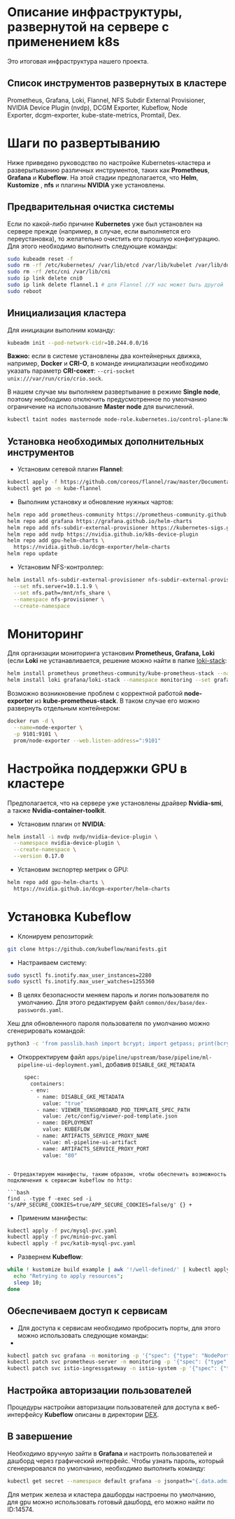 # Описание инфраструктуры, развернутой на сервере с применением k8s

Это итоговая инфраструктура нашего проекта.

## Список инструментов развернутых в кластере
 
Prometheus, Grafana, Loki, Flannel, NFS Subdir External Provisioner, NVIDIA Device Plugin (nvdp), DCGM Exporter, Kubeflow, Node Exporter, dcgm-exporter, kube-state-metrics, Promtail, Dex.
 

# Шаги по развертыванию

Ниже приведено руководство по настройке Kubernetes-кластера и разверытыванию различных инструментов, таких как **Prometheus**, **Grafana** и **Kubeflow**. На этой стадии предполагается, что **Helm**, **Kustomize** , **nfs** и плагины **NVIDIA** уже установлены.  

## Предварительная очистка системы

Если по какой-либо причине **Kubernetes** уже был установлен на сервере прежде (например, в случае, если выполняется его переустановка), то желательно  очистить его прошлую конфигурацию. Для этого необходимо выполнить следующие команды:

```bash
sudo kubeadm reset -f
sudo rm -rf /etc/kubernetes/ /var/lib/etcd /var/lib/kubelet /var/lib/dockershim /var/run/kubernetes
sudo rm -rf /etc/cni /var/lib/cni
sudo ip link delete cni0
sudo ip link delete flannel.1 # для Flannel //У нас может быть другой
sudo reboot
```

## Инициализация кластера
 
Для инициации выполним команду:

```bash
kubeadm init --pod-network-cidr=10.244.0.0/16
```

**Важно:** если в системе установлены два контейнерных движка, например, **Docker** и **CRI-O**, в команде инициализации необходимо указать параметр **CRI-сокет**: 
`--cri-socket unix:///var/run/crio/crio.sock`.

В нашем случае мы выполняем развертывание в режиме **Single node**, поэтому необходимо отключить предусмотренное по умолчанию ограничение на использование **Master node** для вычислений.

```bash
kubectl taint nodes masternode node-role.kubernetes.io/control-plane:NoSchedule-
```

## Установка необходимых дополнительных инструментов

- Установим сетевой плагин **Flannel**:

```bash
kubectl apply -f https://github.com/coreos/flannel/raw/master/Documentation/kube-flannel.yml
kubectl get po -n kube-flannel
```
- Выполним установку и обновление нужных чартов:

```bash
helm repo add prometheus-community https://prometheus-community.github.io/helm-charts
helm repo add grafana https://grafana.github.io/helm-charts
helm repo add nfs-subdir-external-provisioner https://kubernetes-sigs.github.io/nfs-subdir-external-provisioner/
helm repo add nvdp https://nvidia.github.io/k8s-device-plugin
helm repo add gpu-helm-charts \
  https://nvidia.github.io/dcgm-exporter/helm-charts
helm repo update
```

- Установим NFS-контроллер:

```bash
helm install nfs-subdir-external-provisioner nfs-subdir-external-provisioner/nfs-subdir-external-provisioner \
  --set nfs.server=10.1.1.9 \
  --set nfs.path=/mnt/nfs_share \
  --namespace nfs-provisioner \
  --create-namespace
```

# Мониторинг

Для организации мониторинга установим **Prometheus, Grafana, Loki** (если **Loki** не устанавливается, решение можно найти в папке [loki-stack](https://github.com/Team2RoboTech1TOrg/RoboTech-DO/tree/main/k8s/loki-stack):

```bash
helm install prometheus prometheus-community/kube-prometheus-stack --namespace monitoring --create-namespace
helm install loki grafana/loki-stack --namespace monitoring --set grafana.enabled=false
```

Возможно возникновение проблем с корректной работой **node-exporter** из **kube-prometheus-stack**. В таком случае его можно развернуть отдельным контейнером:

```bash
docker run -d \
  --name=node-exporter \
  -p 9101:9101 \
  prom/node-exporter --web.listen-address=":9101"
```
  
# Настройка поддержки GPU в кластере

Предполагается, что на сервере уже установлены драйвер **Nvidia-smi**, а также **Nvidia-container-toolkit**.

- Установим плагин от **NVIDIA**:

```bash
helm install -i nvdp nvdp/nvidia-device-plugin \
  --namespace nvidia-device-plugin \
  --create-namespace \
  --version 0.17.0
```

- Установим экспортер метрик о GPU:

```bash
helm repo add gpu-helm-charts \
  https://nvidia.github.io/dcgm-exporter/helm-charts
```

# Установка Kubeflow

- Клонируем репозиторий:

```bash
git clone https://github.com/kubeflow/manifests.git
```

- Настраиваем систему:
```bash
sudo sysctl fs.inotify.max_user_instances=2280
sudo sysctl fs.inotify.max_user_watches=1255360
```
- В целях безопасности меняем пароль и логин пользователя по умолчанию. Для этого редактируем файл `common/dex/base/dex-passwords.yaml`.

Хеш для обновленного пароля пользователя по умолчанию можно сгенерировать командой: 

```bash
python3 -c 'from passlib.hash import bcrypt; import getpass; print(bcrypt.using(rounds=12, ident="2y").hash(getpass.getpass()))'
```

- Откорректируем файл `apps/pipeline/upstream/base/pipeline/ml-pipeline-ui-deployment.yaml`, добавив `DISABLE_GKE_METADATA`
  
  ```bash
    spec:
      containers:
      - env:
        - name: DISABLE_GKE_METADATA
          value: "true"
        - name: VIEWER_TENSORBOARD_POD_TEMPLATE_SPEC_PATH
          value: /etc/config/viewer-pod-template.json
        - name: DEPLOYMENT
          value: KUBEFLOW
        - name: ARTIFACTS_SERVICE_PROXY_NAME
          value: ml-pipeline-ui-artifact
        - name: ARTIFACTS_SERVICE_PROXY_PORT
          value: "80"
```

- Отредактируем манифесты, таким образом, чтобы обеспечить возможность подключения к сервисам kubeflow по http:
  
```bash
find . -type f -exec sed -i 's/APP_SECURE_COOKIES=true/APP_SECURE_COOKIES=false/g' {} +
```

- Применим манифесты:

```bash
kubectl apply -f pvc/mysql-pvc.yaml
kubectl apply -f pvc/minio-pvc.yaml
kubectl apply -f pvc/katib-mysql-pvc.yaml
```

- Развернем **Kubeflow**:

```bash
while ! kustomize build example | awk '!/well-defined/' | kubectl apply -f -; do 
  echo "Retrying to apply resources"; 
  sleep 10; 
done
```

## Обеспечиваем доступ к сервисам

- Для доступа к сервисам необходимо пробросить порты, для этого можно использовать следующие команды:
- 
```bash
kubectl patch svc grafana -n monitoring -p '{"spec": {"type": "NodePort"}}'   
kubectl patch svc prometheus-server -n monitoring -p '{"spec": {"type": "NodePort"}}'
kubectl patch svc istio-ingressgateway -n istio-system -p '{"spec": {"type": "NodePort"}}'
```

## Настройка авторизации пользователей

Процедуры настройки авторизации пользователей для доступа к веб-интерфейсу **Kubeflow** описаны в директории [DEX](https://github.com/Team2RoboTech1TOrg/RoboTech-DO/tree/main/k8s/DEX).

## В завершение 


Необходимо вручную зайти в **Grafana** и настроить пользователей и дашборд через графический интерфейс. Чтобы узнать пароль, который сгенерировался по умолчанию, необходимо выполнить команду:

```bash
kubectl get secret --namespace default grafana -o jsonpath="{.data.admin-password}" | base64 --decode ; echo 
```
Для метрик железа и кластера дашборды настроены по умолчанию,  для gpu можно использовать готовый дашборд, его можно найти по ID:14574. 
